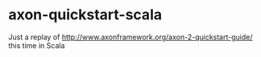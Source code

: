 # axon-quickstart-scala

Just a replay of http://www.axonframework.org/axon-2-quickstart-guide/ this time in Scala
